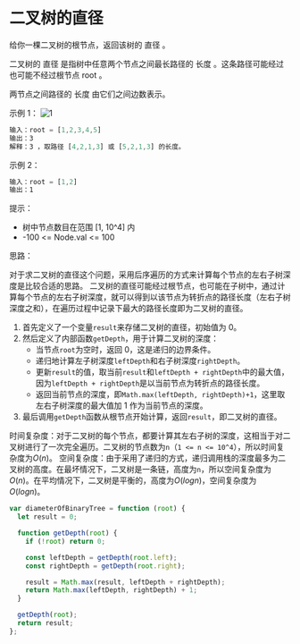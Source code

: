 # 二叉树的直径

给你一棵二叉树的根节点，返回该树的 直径 。

二叉树的 直径 是指树中任意两个节点之间最长路径的 长度 。这条路径可能经过也可能不经过根节点 root 。

两节点之间路径的 长度 由它们之间边数表示。

示例 1：
![1](https://assets.leetcode.com/uploads/2021/03/06/diamtree.jpg)

```javascript
输入：root = [1,2,3,4,5]
输出：3
解释：3 ，取路径 [4,2,1,3] 或 [5,2,1,3] 的长度。
```

示例 2：

```javascript
输入：root = [1,2]
输出：1
```

提示：

- 树中节点数目在范围 [1, 10^4] 内
- -100 <= Node.val <= 100

思路：

对于求二叉树的直径这个问题，采用后序遍历的方式来计算每个节点的左右子树深度是比较合适的思路。
二叉树的直径可能经过根节点，也可能在子树中，通过计算每个节点的左右子树深度，就可以得到以该节点为转折点的路径长度（左右子树深度之和），在遍历过程中记录下最大的路径长度即为二叉树的直径。

1. 首先定义了一个变量`result`来存储二叉树的直径，初始值为 0。
2. 然后定义了内部函数`getDepth`，用于计算二叉树的深度：
   - 当节点`root`为空时，返回 0，这是递归的边界条件。
   - 递归地计算左子树深度`leftDepth`和右子树深度`rightDepth`。
   - 更新`result`的值，取当前`result`和`leftDepth + rightDepth`中的最大值，因为`leftDepth + rightDepth`是以当前节点为转折点的路径长度。
   - 返回当前节点的深度，即`Math.max(leftDepth, rightDepth)+1`，这里取左右子树深度的最大值加 1 作为当前节点的深度。
3. 最后调用`getDepth`函数从根节点开始计算，返回`result`，即二叉树的直径。

时间复杂度：对于二叉树的每个节点，都要计算其左右子树的深度，这相当于对二叉树进行了一次完全遍历。二叉树的节点数为`n`（`1 <= n <= 10^4`），所以时间复杂度为$O(n)$。
空间复杂度：由于采用了递归的方式，递归调用栈的深度最多为二叉树的高度。在最坏情况下，二叉树是一条链，高度为`n`，所以空间复杂度为$O(n)$。在平均情况下，二叉树是平衡的，高度为$O(log n)$，空间复杂度为$O(log n)$。

```javascript
var diameterOfBinaryTree = function (root) {
  let result = 0;

  function getDepth(root) {
    if (!root) return 0;

    const leftDepth = getDepth(root.left);
    const rightDepth = getDepth(root.right);

    result = Math.max(result, leftDepth + rightDepth);
    return Math.max(leftDepth, rightDepth) + 1;
  }

  getDepth(root);
  return result;
};
```
